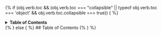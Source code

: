 {% if (obj.verb.toc && (obj.verb.toc === "collapsible" || typeof obj.verb.toc === 'object' && obj.verb.toc.collapsible === true)) { %}
<details>
<summary><strong>Table of Contents</strong></summary>
<!-- toc -->
</details>
{% } else { %}
## Table of Contents
<!-- toc -->
{% } %}
